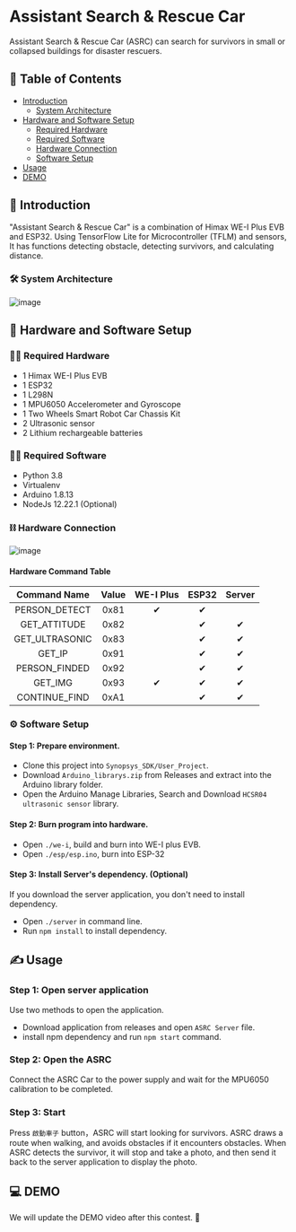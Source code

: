 # Assistant Search & Rescue Car
Assistant Search & Rescue Car (ASRC) can search for survivors in small or collapsed buildings for disaster rescuers.

## 📝 Table of Contents
- [Introduction](#-introduction)
  - [System Architecture](#-system-architecture)
- [Hardware and Software Setup](#-hardware-and-software-setup)
  - [Required Hardware](#-required-hardware)
  - [Required Software](#-required-software)
  - [Hardware Connection](#-hardware-connection)
  - [Software Setup](#-software-setup)
- [Usage](#%EF%B8%8F-usage)
- [DEMO](#-demo)

## 📖 Introduction
"Assistant Search & Rescue Car" is a combination of Himax WE-I Plus EVB and ESP32.
Using TensorFlow Lite for Microcontroller (TFLM) and sensors, It has functions detecting obstacle, detecting survivors, and calculating distance.


### 🛠️ System Architecture
![image](https://user-images.githubusercontent.com/43933375/126891478-6ee90f6d-012f-4749-b60c-5cc852e481a6.png)


## 🧰 Hardware and Software Setup

### 👨‍🔧 Required Hardware
- 1 Himax WE-I Plus EVB
- 1 ESP32
- 1 L298N
- 1 MPU6050 Accelerometer and Gyroscope
- 1 Two Wheels Smart Robot Car Chassis Kit
- 2 Ultrasonic sensor
- 2 Lithium rechargeable batteries

### 👨‍💻 Required Software
- Python 3.8
- Virtualenv
- Arduino 1.8.13
- NodeJs 12.22.1 (Optional)

### ⛓️ Hardware Connection
![image](https://user-images.githubusercontent.com/43933375/126891421-e636d7a5-ad17-45ee-bace-04df83d1da05.png)

#### Hardware Command Table

|   Command Name   | Value | WE-I Plus |  ESP32 | Server |
|:----------------:|:-----:|:---------:|:------:|:------:|
| PERSON_DETECT    | 0x81  | ✔         | ✔      |        |
| GET_ATTITUDE     | 0x82  |           | ✔      | ✔      |
| GET_ULTRASONIC   | 0x83  |           | ✔      | ✔      |
| GET_IP           | 0x91  |           | ✔      | ✔      |
| PERSON_FINDED    | 0x92  |           | ✔      | ✔      |
| GET_IMG          | 0x93  | ✔         | ✔      | ✔      |
| CONTINUE_FIND    | 0xA1  |           | ✔      | ✔      |

### ⚙️ Software Setup
#### Step 1: Prepare environment.
- Clone this project into `Synopsys_SDK/User_Project`.
- Download `Arduino_librarys.zip` from Releases and extract into the Arduino library folder.
- Open the Arduino Manage Libraries, Search and Download `HCSR04 ultrasonic sensor` library.

#### Step 2: Burn program into hardware.
- Open `./we-i`, build and burn into WE-I plus EVB.
- Open `./esp/esp.ino`, burn into ESP-32

#### Step 3: Install Server's dependency. **(Optional)**
If you download the server application, you don't need to install dependency.
- Open `./server` in command line.
- Run `npm install` to install dependency.

## ✍️ Usage
### Step 1: Open server application
Use two methods to open the application.
- Download application from releases and open `ASRC Server` file.
- install npm dependency and run `npm start` command.

### Step 2: Open the ASRC
Connect the ASRC Car to the power supply and wait for the MPU6050 calibration to be completed.

### Step 3: Start
Press `啟動車子` button，ASRC will start looking for survivors.
ASRC draws a route when walking, and avoids obstacles if it encounters obstacles.
When ASRC detects the survivor, it will stop and take a photo, and then send it back to the server application to display the photo.

## 💻 DEMO
We will update the DEMO video after this contest. 🤗
